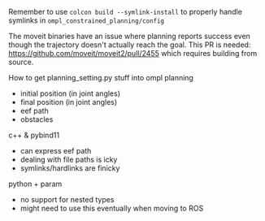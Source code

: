 Remember to use `colcon build --symlink-install` to properly handle symlinks in `ompl_constrained_planning/config`

The moveit binaries have an issue where planning reports success even though the trajectory doesn't actually reach the goal.
This PR is needed: https://github.com/moveit/moveit2/pull/2455
which requires building from source.

How to get planning_setting.py stuff into ompl planning
- initial position (in joint angles)
- final position (in joint angles)
- eef path
- obstacles

c++ & pybind11
- can express eef path
- dealing with file paths is icky
- symlinks/hardlinks are finicky

python + param
- no support for nested types
- might need to use this eventually when moving to ROS

